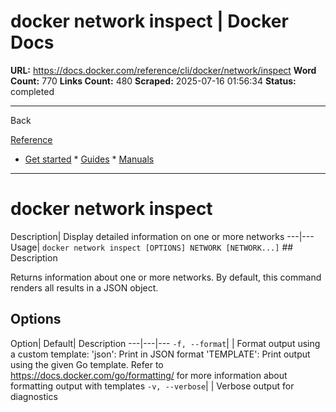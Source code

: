 # docker network inspect | Docker Docs

**URL:** https://docs.docker.com/reference/cli/docker/network/inspect
**Word Count:** 770
**Links Count:** 480
**Scraped:** 2025-07-16 01:56:34
**Status:** completed

---

Back

[Reference](https://docs.docker.com/reference/)

  * [Get started](https://docs.docker.com/get-started/)   * [Guides](https://docs.docker.com/guides/)   * [Manuals](https://docs.docker.com/manuals/)

* * *

# docker network inspect

Description| Display detailed information on one or more networks   ---|---   Usage| `docker network inspect [OPTIONS] NETWORK [NETWORK...]`      ## Description

Returns information about one or more networks. By default, this command renders all results in a JSON object.

## Options

Option| Default| Description   ---|---|---   `-f, --format`| | Format output using a custom template:   'json': Print in JSON format   'TEMPLATE': Print output using the given Go template.   Refer to <https://docs.docker.com/go/formatting/> for more information about formatting output with templates   `-v, --verbose`| | Verbose output for diagnostics